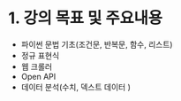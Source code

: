 # 1. 강의 목표 및 주요내용 
- 파이썬 문법 기초(조건문, 반복문, 함수, 리스트)
- 정규 표현식
- 웹 크롤러
- Open API
- 데이터 분석(수치, 덱스트 데이터 )
